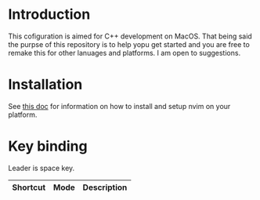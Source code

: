# Introduction
This cofiguration is aimed for C++ development on MacOS. That being said the purpse of this repository is to help yopu get started and you are free to remake this for other lanuages and platforms. I am open to suggestions.

# Installation
See [this doc](https://github.com/jdhao/nvim-config/blob/master/docs/README.md) for information on how to install and setup nvim on your platform. 

# Key binding
Leader is space key.

| Shortcut | Mode | Description |
|---|---|---|
